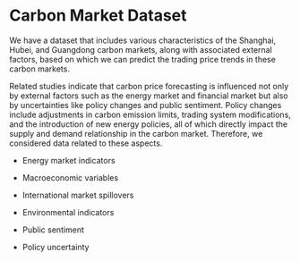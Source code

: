 # Carbon Market Dataset



We have a dataset that includes various characteristics of the Shanghai, Hubei, and Guangdong carbon markets, along with associated external factors, based on which we can predict the trading price trends in these carbon markets.

Related studies indicate that carbon price forecasting is influenced not only by external factors such as the energy market and financial market but also by uncertainties like policy changes and public sentiment. Policy changes include adjustments in carbon emission limits, trading system modifications, and the introduction of new energy policies, all of which directly impact the supply and demand relationship in the carbon market. Therefore, we considered data related to these aspects.

- Energy market indicators

- Macroeconomic variables

- International market spillovers

- Environmental indicators

- Public sentiment

- Policy uncertainty